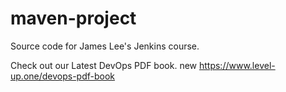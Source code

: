 # maven-project
Source code for James Lee's Jenkins course.

Check out our Latest DevOps PDF book.
new
https://www.level-up.one/devops-pdf-book
